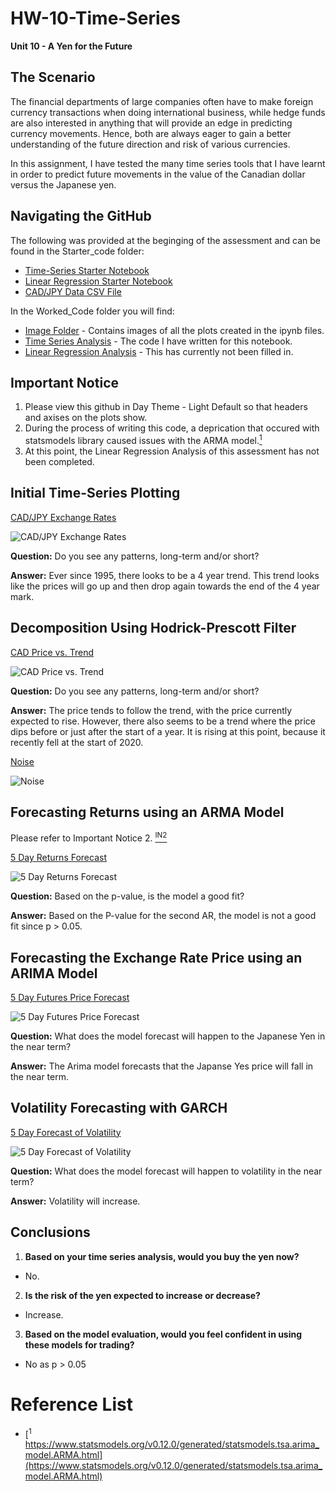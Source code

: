 # HW-10-Time-Series
**Unit 10 - A Yen for the Future**

## The Scenario

The financial departments of large companies often have to make foreign currency transactions when doing international business, while hedge funds are also interested in anything that will provide an edge in predicting currency movements. Hence, both are always eager to gain a better understanding of the future direction and risk of various currencies.

In this assignment, I have tested the many time series tools that I have learnt in order to predict future movements in the value of the Canadian dollar versus the Japanese yen.

## Navigating the GitHub

The following was provided at the beginging of the assessment and can be found in the Starter_code folder:

- [Time-Series Starter Notebook](https://github.com/RaelynSangil/HW-10-Time-Series/blob/a31665b343453e45e61d0c8e91965a7f480c834f/Starter_Code/time_series_analysis.ipynb)
- [Linear Regression Starter Notebook](https://github.com/RaelynSangil/HW-10-Time-Series/blob/a31665b343453e45e61d0c8e91965a7f480c834f/Starter_Code/regression_analysis.ipynb)
- [CAD/JPY Data CSV File](https://github.com/RaelynSangil/HW-10-Time-Series/blob/a31665b343453e45e61d0c8e91965a7f480c834f/Starter_Code/cad_jpy.csv)

In the Worked_Code folder you will find:

- [Image Folder](https://github.com/RaelynSangil/HW-10-Time-Series/tree/main/Worked_Code/Image) - Contains images of all the plots created in the ipynb files.
- [Time Series Analysis](https://github.com/RaelynSangil/HW-10-Time-Series/blob/05a1df497e87a15cbe516161b0563fa11628a30b/Worked_Code/regression_analysis.ipynb) - The code I have written for this notebook.
- [Linear Regression Analysis](https://github.com/RaelynSangil/HW-10-Time-Series/blob/05a1df497e87a15cbe516161b0563fa11628a30b/Worked_Code/regression_analysis.ipynb) - This has currently not been filled in.

## Important Notice

1. Please view this github in Day Theme - Light Default so that headers and axises on the plots show.
2. During the process of writing this code, a deprication that occured with statsmodels library caused issues with the ARMA model.[<sup>1</sup>](#reference-list)
3. At this point, the Linear Regression Analysis of this assessment has not been completed.

## Initial Time-Series Plotting

<ins> CAD/JPY Exchange Rates </ins>

![CAD/JPY Exchange Rates](https://github.com/RaelynSangil/HW-10-Time-Series/blob/a6b881ec7a2951b3c816e81172922e72f163a0ae/Worked_Code/Image/CADorJPY_Exchange_Rates_plot.png)

**Question:** Do you see any patterns, long-term and/or short?

**Answer:** Ever since 1995, there looks to be a 4 year trend. This trend looks like the prices will go up and then drop again towards the end of the 4 year mark.

## Decomposition Using Hodrick-Prescott Filter

<ins> CAD Price vs. Trend </ins>

![CAD Price vs. Trend](https://github.com/RaelynSangil/HW-10-Time-Series/blob/a6b881ec7a2951b3c816e81172922e72f163a0ae/Worked_Code/Image/CAD_Price_vs._Trend_plot.png)

**Question:** Do you see any patterns, long-term and/or short?

**Answer:** The price tends to follow the trend, with the price currently expected to rise. However, there also seems to be a trend where the price dips before or just after the start of a year. It is rising at this point, because it recently fell at the start of 2020.

<ins> Noise </ins>

![Noise](https://github.com/RaelynSangil/HW-10-Time-Series/blob/a6b881ec7a2951b3c816e81172922e72f163a0ae/Worked_Code/Image/Noise_plot.png)

## Forecasting Returns using an ARMA Model

Please refer to Important Notice 2. [<sup>IN2</sup>](#important-notice)

<ins> 5 Day Returns Forecast </ins>

![5 Day Returns Forecast](https://github.com/RaelynSangil/HW-10-Time-Series/blob/a6b881ec7a2951b3c816e81172922e72f163a0ae/Worked_Code/Image/5_Day_Returns_Forecast_plot.png)

**Question:** Based on the p-value, is the model a good fit?

**Answer:** Based on the P-value for the second AR, the model is not a good fit since p > 0.05.

## Forecasting the Exchange Rate Price using an ARIMA Model

<ins> 5 Day Futures Price Forecast </ins>

![5 Day Futures Price Forecast](https://github.com/RaelynSangil/HW-10-Time-Series/blob/a6b881ec7a2951b3c816e81172922e72f163a0ae/Worked_Code/Image/5_Day_Future_Price_Forecast_plot.png)

**Question:** What does the model forecast will happen to the Japanese Yen in the near term?

**Answer:** The Arima model forecasts that the Japanse Yes price will fall in the near term.

## Volatility Forecasting with GARCH

<ins> 5 Day Forecast of Volatility </ins>

![5 Day Forecast of Volatility](https://github.com/RaelynSangil/HW-10-Time-Series/blob/a6b881ec7a2951b3c816e81172922e72f163a0ae/Worked_Code/Image/5_Day_Forecast_of_Volatility_plot.png)

**Question:** What does the model forecast will happen to volatility in the near term?

**Answer:** Volatility will increase.

## Conclusions

1. **Based on your time series analysis, would you buy the yen now?**

- No.

2. **Is the risk of the yen expected to increase or decrease?**

- Increase.

3. **Based on the model evaluation, would you feel confident in using these models for trading?**

- No as p > 0.05

# Reference List
- [<sup>1</sup> https://www.statsmodels.org/v0.12.0/generated/statsmodels.tsa.arima_model.ARMA.html](https://www.statsmodels.org/v0.12.0/generated/statsmodels.tsa.arima_model.ARMA.html)